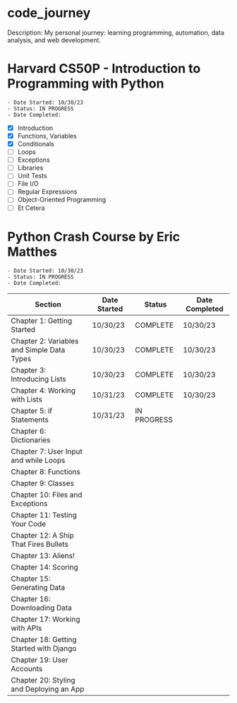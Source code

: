 # code_journey
Description: My personal journey: learning programming, automation, data analysis, and web development.

# Harvard CS50P - Introduction to Programming with Python
    - Date Started: 10/30/23
    - Status: IN PROGRESS
    - Date Completed:

- [x] Introduction
- [x] Functions, Variables
- [x] Conditionals
- [ ] Loops
- [ ] Exceptions
- [ ] Libraries
- [ ] Unit Tests
- [ ] File I/O
- [ ] Regular Expressions
- [ ] Object-Oriented Programming
- [ ] Et Cetera

# Python Crash Course by Eric Matthes
    - Date Started: 10/30/23
    - Status: IN PROGRESS
    - Date Completed:

| Section                                    | Date Started | Status       | Date Completed |
| ------------------------------------------ | ------------ | ------------ | ---------------|
| Chapter 1: Getting Started                 | 10/30/23     | COMPLETE     | 10/30/23       |
| Chapter 2: Variables and Simple Data Types | 10/30/23     | COMPLETE     | 10/30/23       |
| Chapter 3: Introducing Lists               | 10/30/23     | COMPLETE     | 10/30/23       |
| Chapter 4: Working with Lists              | 10/31/23     | COMPLETE     | 10/30/23       |
| Chapter 5: if Statements                   | 10/31/23     | IN PROGRESS  |                |
| Chapter 6: Dictionaries                    |              |              |                |
| Chapter 7: User Input and while Loops      |              |              |                |
| Chapter 8: Functions                       |              |              |                |
| Chapter 9: Classes                         |              |              |                |
| Chapter 10: Files and Exceptions           |              |              |                |
| Chapter 11: Testing Your Code              |              |              |                |
| Chapter 12: A Ship That Fires Bullets      |              |              |                |
| Chapter 13: Aliens!                        |              |              |                |
| Chapter 14: Scoring                        |              |              |                |
| Chapter 15: Generating Data                |              |              |                |
| Chapter 16: Downloading Data               |              |              |                |
| Chapter 17: Working with APIs              |              |              |                |
| Chapter 18: Getting Started with Django    |              |              |                |
| Chapter 19: User Accounts                  |              |              |                |
| Chapter 20: Styling and Deploying an App   |              |              |                |



